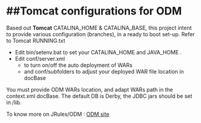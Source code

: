 ##Tomcat configurations for ODM
============

Based out **Tomcat**  CATALINA_HOME & CATALINA_BASE, this project intent to provide various configuration (branches), in a ready to boot set-up. Refer to Tomcat RUNNING.txt

- Edit bin/setenv.bat to set your CATALINA_HOME  and JAVA_HOME .
- Edit conf/server.xml
  - to turn on/off the auto deployment of WARs
  - and  conf/subfolders to adjust your deployed WAR file location in docBase
  

You must provide ODM WARs location, and adapt WARs path in the context.xml docBase.
The default DB is Derby, the JDBC jars should be set in /lib.

To know more on JRules/ODM : [ODM site](http://www-03.ibm.com/software/products/en/category/operational-decision-management)